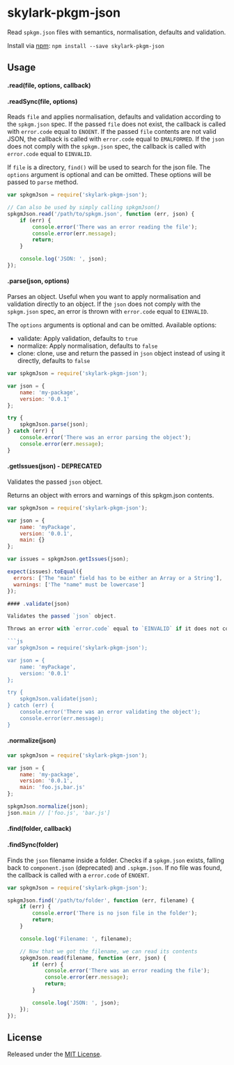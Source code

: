 # skylark-pkgm-json

Read `spkgm.json` files with semantics, normalisation, defaults and validation.

Install via [npm](https://www.npmjs.org/package/skylark-pkgm-json): `npm install --save skylark-pkgm-json`

## Usage

#### .read(file, options, callback)
#### .readSync(file, options)

Reads `file` and applies normalisation, defaults and validation according to the `spkgm.json` spec.
If the passed `file` does not exist, the callback is called with `error.code` equal to `ENOENT`.
If the passed `file` contents are not valid JSON, the callback is called with `error.code` equal to `EMALFORMED`.
If the `json` does not comply with the `spkgm.json` spec, the callback is called with `error.code` equal to `EINVALID`.

If `file` is a directory, `find()` will be used to search for the json file.
The `options` argument is optional and can be omitted. These options will be passed to `parse` method.


```js
var spkgmJson = require('skylark-pkgm-json');

// Can also be used by simply calling spkgmJson()
spkgmJson.read('/path/to/spkgm.json', function (err, json) {
    if (err) {
        console.error('There was an error reading the file');
        console.error(err.message);
        return;
    }

    console.log('JSON: ', json);
});
```


#### .parse(json, options)

Parses an object. Useful when you want to apply normalisation and validation directly to an object.
If the `json` does not comply with the `spkgm.json` spec, an error is thrown with `error.code` equal to `EINVALID`.

The `options` arguments is optional and can be omitted. Available options:

- validate: Apply validation, defaults to `true`
- normalize: Apply normalisation, defaults to `false`
- clone: clone, use and return the passed in `json` object instead of using it directly, defaults to `false`


```js
var spkgmJson = require('skylark-pkgm-json');

var json = {
    name: 'my-package',
    version: '0.0.1'
};

try {
    spkgmJson.parse(json);
} catch (err) {
    console.error('There was an error parsing the object');
    console.error(err.message);
}
```

#### .getIssues(json) - DEPRECATED

Validates the passed `json` object.

Returns an object with errors and warnings of this spkgm.json contents.

```js
var spkgmJson = require('skylark-pkgm-json');

var json = {
    name: 'myPackage',
    version: '0.0.1',
    main: {}
};

var issues = spkgmJson.getIssues(json);

expect(issues).toEqual({
  errors: ['The "main" field has to be either an Array or a String'],
  warnings: ['The "name" must be lowercase']
});

#### .validate(json)

Validates the passed `json` object.

Throws an error with `error.code` equal to `EINVALID` if it does not comply with the spec.

```js
var spkgmJson = require('skylark-pkgm-json');

var json = {
    name: 'myPackage',
    version: '0.0.1'
};

try {
    spkgmJson.validate(json);
} catch (err) {
    console.error('There was an error validating the object');
    console.error(err.message);
}
```

#### .normalize(json)

```js
var spkgmJson = require('skylark-pkgm-json');

var json = {
    name: 'my-package',
    version: '0.0.1',
    main: 'foo.js,bar.js'
};

spkgmJson.normalize(json);
json.main // ['foo.js', 'bar.js']
```


#### .find(folder, callback)
#### .findSync(folder)

Finds the `json` filename inside a folder.
Checks if a `spkgm.json` exists, falling back to `component.json` (deprecated) and `.spkgm.json`.
If no file was found, the callback is called with a `error.code` of `ENOENT`.

```js
var spkgmJson = require('skylark-pkgm-json');

spkgmJson.find('/path/to/folder', function (err, filename) {
    if (err) {
        console.error('There is no json file in the folder');
        return;
    }

    console.log('Filename: ', filename);

    // Now that we got the filename, we can read its contents
    spkgmJson.read(filename, function (err, json) {
        if (err) {
            console.error('There was an error reading the file');
            console.error(err.message);
            return;
        }

        console.log('JSON: ', json);
    });
});
```


## License

Released under the [MIT License](http://www.opensource.org/licenses/mit-license.php).

